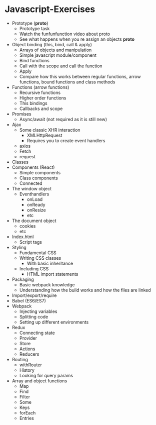 # Javascript-Exercises

- Prototype (__proto__)
    - Prototype task
    - Watch the funfunfunction video about proto
    - See what happens when you re assign an objects __proto__
- Object binding (this, bind, call & apply)
    - Arrays of objects and manipulation
    - Simple javascript module/component
    - Bind functions
    - Call with the scope and call the function
    - Apply
    - Compare how this works between regular functions, arrow functions, bound functions and class methods
- Functions (arrow functions)
    - Recursive functions
    - Higher order functions
    - This bindings
    - Callbacks and scope
- Promises
    - Async/await (not required as it is still new)
- Ajax
    - Some classic XHR interaction
        - XMLHttpRequest
        - Requires you to create event handlers
    - axios
    - Fetch
    - request
- Classes
- Components (React)
    - Simple components
    - Class components
    - Connected
- The window object
    - Eventhandlers
        - onLoad
        - onReady
        - onResize
        - etc
- The document object
    - cookies
    - etc
- Index.html
    - Script tags
- Styling
    - Fundamental CSS
    - Writing CSS classes
        - With basic inheritance
    - Including CSS
        - HTML import statements
- Packaging
    - Basic webpack knowledge
    - Understanding how the build works and how the files are linked
- Import/export/require
- Babel (ES6/ES7)
- Webpack
    - Injecting variables
    - Splitting code
    - Setting up different environments
- Redux
    - Connecting state
    - Provider
    - Store
    - Actions
    - Reducers
- Routing
    - withRouter
    - History
    - Looking for query params
- Array and object functions
    - Map
    - Find
    - Filter
    - Some
    - Keys
    - forEach
    - Entries
